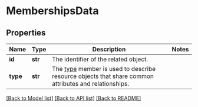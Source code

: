 # MembershipsData

## Properties
Name | Type | Description | Notes
------------ | ------------- | ------------- | -------------
**id** | **str** | The identifier of the related object. | 
**type** | **str** | The [type](https://jsonapi.org/format/#document-resource-object-identification) member is used to describe resource objects that share common attributes and relationships. | 

[[Back to Model list]](../README.md#documentation-for-models) [[Back to API list]](../README.md#documentation-for-api-endpoints) [[Back to README]](../README.md)

